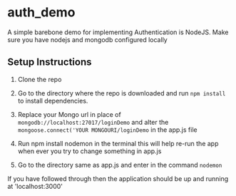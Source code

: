 # auth_demo

A simple barebone demo for implementing Authentication is NodeJS. Make sure you have nodejs and mongodb configured locally

## Setup Instructions
  
1. Clone the repo
  
1. Go to the directory where the repo is downloaded and run `npm install` to install dependencies.
  
1. Replace your Mongo url in place of `mongodb://localhost:27017/loginDemo` and alter the `mongoose.connect('YOUR MONGOURI/loginDemo` in the app.js file 
  
1. Run npm install nodemon in the terminal this will help re-run the app when ever you try to change something in app.js
1. Go to the directory same as app.js and enter in the command `nodemon`
  
  If you have followed through then the application should be up and running at 'localhost:3000'
